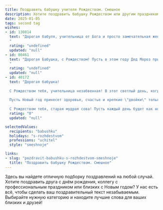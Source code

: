 ```yaml
---
title: Поздравить бабушку учителя Рождеством. Смешное
description: Хотите поздравить бабушку Рождеством или другим праздником? Наш ИИ создаст незабываемое поздравление, а вы обязательно выделитесь среди других.  
date: 2025-01-05
tags: second tag
wishes:
- id: 130814
  text: "Дорогая бабуля, учительница от Бога и просто замечательная женщина! С Рождеством тебя!  Надеюсь, твой волшебный посох (ну, или хотя бы указка) сегодня принесёт тебе не только отличные оценки от внуков, но и гору подарков, горы вкусняшек и море позитива! Пусть Дед Мороз завалит тебя не только снежинками, но и  шубками, шапками и другими радостями жизни.  Пусть в этот светлый праздник исполнятся все твои желания, кроме желания устроить нам внеплановый урок этикета! 😉  С Рождеством Христовым!
  "
  rating: "undefined"
  updated: "null"
- id: 80461
  text: "Дорогая Бабушка, с Рождеством! Пусть в этом году Дед Мороз принесет тебе не только сладости, но и побольше непослушных учеников, чтобы у тебя всегда была работа! 😜
  "
  rating: "undefined"
  updated: "null"
- id: 40172
  text: "Дорогая бабушка!
  
  С Рождеством тебя, учительница незабвенная! В этот светлый день, когда снег искрится, как твои золотые знания, желаю тебе, чтобы жизнь была ярче любых твоих уроков!
  
  Пусть Новый год принесет здоровье, счастье и крепкие \"двойки\" только за погожие дни! А вместо контрольных — сплошные радости и веселье, как на твоих любимых уроках труда. Пусть твои занятия с нами будут такими же веселыми, как у Дедушки Мороза с его оленями, а ученики слушают тебя так же внимательно, как снегопад за окном!
  
  С Рождеством тебя, старая мудрая сова! Пусть каждый день будет как новый урок, полный открытий и улыбок!"
  rating: "0"
  updated: "null"

selectedValues:
  recipients: "babushku"
  holidays: "s-rozhdestvom"
  professions: "uchitel"
  style: "smeshnoje"

links:
- slug: "pozdravit-babushku-s-rozhdestvom-smeshnoje"
  title: "Поздравить бабушку Рождеством. Смешное"
---
```


Здесь вы найдете отличную подборку поздравлений на любой случай. 
Хотите поздравить друга с днём рождения, коллегу с профессиональным праздником или близких с Новым годом? У нас есть всё, чтобы сделать ваш поздравительный текст незабываемым. Выбирайте нужную категорию и находите лучшие слова для ваших близких и друзей!
